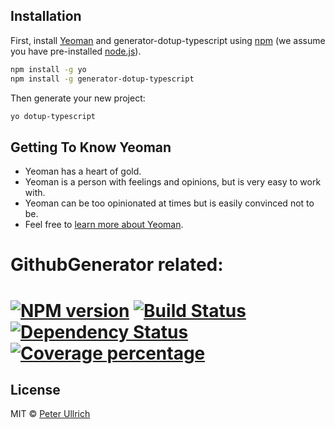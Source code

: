 ## Installation

First, install [Yeoman](http://yeoman.io) and generator-dotup-typescript using [npm](https://www.npmjs.com/) (we assume you have pre-installed [node.js](https://nodejs.org/)).

```bash
npm install -g yo
npm install -g generator-dotup-typescript
```

Then generate your new project:

```bash
yo dotup-typescript
```

## Getting To Know Yeoman

 * Yeoman has a heart of gold.
 * Yeoman is a person with feelings and opinions, but is very easy to work with.
 * Yeoman can be too opinionated at times but is easily convinced not to be.
 * Feel free to [learn more about Yeoman](http://yeoman.io/).

# GithubGenerator related:
# [![NPM version][npm-image]][npm-url] [![Build Status][travis-image]][travis-url] [![Dependency Status][daviddm-image]][daviddm-url] [![Coverage percentage][coveralls-image]][coveralls-url]

## License

MIT © [Peter Ullrich](https://github.com/dotupNET/)


[npm-image]: https://badge.fury.io/js/generator-dotup-typescript.svg
[npm-url]: https://npmjs.org/package/generator-dotup-typescript
[travis-image]: https://travis-ci.org/dotupNET/generator-dotup-typescript.svg?branch=master
[travis-url]: https://travis-ci.org/dotupNET/generator-dotup-typescript
[daviddm-image]: https://david-dm.org/dotupNET/generator-dotup-typescript.svg?theme=shields.io
[daviddm-url]: https://david-dm.org/dotupNET/generator-dotup-typescript
[coveralls-image]: https://coveralls.io/repos/dotupNET/generator-dotup-typescript/badge.svg
[coveralls-url]: https://coveralls.io/r/dotupNET/generator-dotup-typescript
